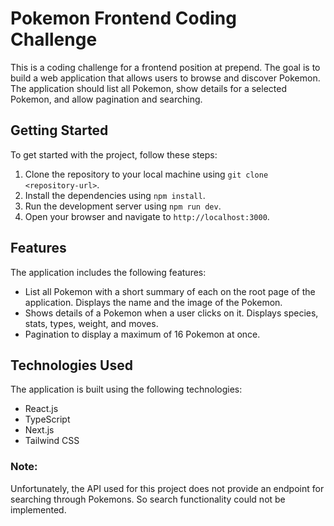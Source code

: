 # Pokemon Frontend Coding Challenge

This is a coding challenge for a frontend position at prepend. The goal is to build a web application that allows users to browse and discover Pokemon. The application should list all Pokemon, show details for a selected Pokemon, and allow pagination and searching.

## Getting Started

To get started with the project, follow these steps:

1. Clone the repository to your local machine using `git clone <repository-url>`.
2. Install the dependencies using `npm install`.
3. Run the development server using `npm run dev`.
4. Open your browser and navigate to `http://localhost:3000`.

## Features

The application includes the following features:

- List all Pokemon with a short summary of each on the root page of the application. Displays the name and the image of the Pokemon.
- Shows details of a Pokemon when a user clicks on it. Displays species, stats, types, weight, and moves.
- Pagination to display a maximum of 16 Pokemon at once.

## Technologies Used

The application is built using the following technologies:

- React.js
- TypeScript
- Next.js
- Tailwind CSS

### Note:
Unfortunately, the API used for this project does not provide an endpoint for searching through Pokemons. So search functionality could not be implemented.